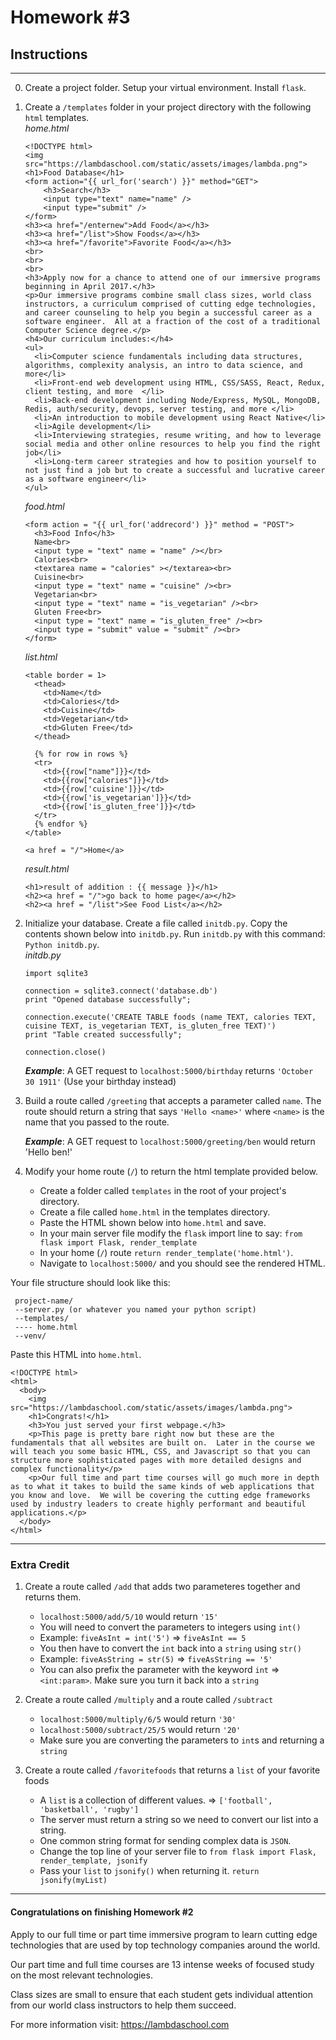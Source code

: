 # Homework #3

## Instructions
---
0. Create a project folder.  Setup your virtual environment.  Install `flask`.

1. Create a `/templates` folder in your project directory with the following `html` templates.\
	*home.html*
    ```
    <!DOCTYPE html>
    <img src="https://lambdaschool.com/static/assets/images/lambda.png">
    <h1>Food Database</h1>
    <form action="{{ url_for('search') }}" method="GET">
        <h3>Search</h3>
        <input type="text" name="name" />
        <input type="submit" />
    </form>
    <h3><a href="/enternew">Add Food</a></h3>
    <h3><a href="/list">Show Foods</a></h3>
    <h3><a href="/favorite">Favorite Food</a></h3>
    <br>
    <br>
    <br>
    <h3>Apply now for a chance to attend one of our immersive programs beginning in April 2017.</h3>
    <p>Our immersive programs combine small class sizes, world class instructors, a curriculum comprised of cutting edge technologies, and career counseling to help you begin a successful career as a software engineer.  All at a fraction of the cost of a traditional Computer Science degree.</p>
    <h4>Our curriculum includes:</h4>
    <ul>
      <li>Computer science fundamentals including data structures, algorithms, complexity analysis, an intro to data science, and more</li>
      <li>Front-end web development using HTML, CSS/SASS, React, Redux, client testing, and more  </li>
      <li>Back-end development including Node/Express, MySQL, MongoDB, Redis, auth/security, devops, server testing, and more </li>
      <li>An introduction to mobile development using React Native</li>
      <li>Agile development</li>
      <li>Interviewing strategies, resume writing, and how to leverage social media and other online resources to help you find the right job</li>
      <li>Long-term career strategies and how to position yourself to not just find a job but to create a successful and lucrative career as a software engineer</li>
    </ul>

    ```
    *food.html*
    ```
    <form action = "{{ url_for('addrecord') }}" method = "POST">
      <h3>Food Info</h3>
      Name<br>
      <input type = "text" name = "name" /></br>
      Calories<br>
      <textarea name = "calories" ></textarea><br>
      Cuisine<br>
      <input type = "text" name = "cuisine" /><br>
      Vegetarian<br>
      <input type = "text" name = "is_vegetarian" /><br>
      Gluten Free<br>
      <input type = "text" name = "is_gluten_free" /><br>
      <input type = "submit" value = "submit" /><br>
	</form>
    ```
    
    *list.html*
    ```
    <table border = 1>
      <thead>
        <td>Name</td>
        <td>Calories</td>
        <td>Cuisine</td>
        <td>Vegetarian</td>
        <td>Gluten Free</td>
      </thead>

      {% for row in rows %}
      <tr>
        <td>{{row["name"]}}</td>
        <td>{{row["calories"]}}</td>
        <td>{{row['cuisine']}}</td>
        <td>{{row['is_vegetarian']}}</td>
        <td>{{row['is_gluten_free']}}</td>
      </tr>
      {% endfor %}
	</table>

	<a href = "/">Home</a>
	```
    
    *result.html*
    ```
    <h1>result of addition : {{ message }}</h1>
	<h2><a href = "/">go back to home page</a></h2>
	<h2><a href = "/list">See Food List</a></h2>
    ```

2. Initialize your database.  Create a file called `initdb.py`.  Copy the contents shown below into `initdb.py`.  Run `initdb.py` with this command: `Python initdb.py`.\
	*initdb.py*
    ```
    import sqlite3

    connection = sqlite3.connect('database.db')
    print "Opened database successfully";

    connection.execute('CREATE TABLE foods (name TEXT, calories TEXT, cuisine TEXT, is_vegetarian TEXT, is_gluten_free TEXT)')
    print "Table created successfully";
    
    connection.close()
	```

	***Example***: A GET request to `localhost:5000/birthday` returns `'October 30 1911'` (Use your birthday instead)


3. Build a route called `/greeting` that accepts a parameter called `name`.  The route should return a string
that says `'Hello <name>'` where `<name>` is the name that you passed to the route.  

	***Example***: A GET request to `localhost:5000/greeting/ben` would return 'Hello ben!'
    
4. Modify your home route (`/`) to return the html template provided below.
	* Create a folder called `templates` in the root of your project's directory.
	* Create a file called `home.html` in the templates directory.
	* Paste the HTML shown below into `home.html` and save.
	* In your main server file modify the `flask` import line to say: `from flask import Flask, render_template`
	* In your home (`/`) route `return render_template('home.html')`.
	* Navigate to `localhost:5000/` and you should see the rendered HTML.
	
Your file structure should look like this:
```
 project-name/
 --server.py (or whatever you named your python script)
 --templates/
 ---- home.html
 --venv/
```
    
Paste this HTML into `home.html`.

```
<!DOCTYPE html>
<html>
  <body>
    <img src="https://lambdaschool.com/static/assets/images/lambda.png">
    <h1>Congrats!</h1>
    <h3>You just served your first webpage.</h3>
    <p>This page is pretty bare right now but these are the fundamentals that all websites are built on.  Later in the course we will teach you some basic HTML, CSS, and Javascript so that you can structure more sophisticated pages with more detailed designs and complex functionality</p>
    <p>Our full time and part time courses will go much more in depth as to what it takes to build the same kinds of web applications that you know and love.  We will be covering the cutting edge frameworks used by industry leaders to create highly performant and beautiful applications.</p>
  </body>
</html>
```
---

### Extra Credit

1. Create a route called `/add` that adds two parameteres together and returns them.
	* `localhost:5000/add/5/10` would return `'15'`
	* You will need to convert the parameters to integers using `int()`
	* Example: `fiveAsInt = int('5')` => `fiveAsInt == 5`
	* You then have to convert the `int` back into a `string` using `str()`
	* Example: `fiveAsString = str(5)` => `fiveAsString == '5'`
	* You can also prefix the parameter with the keyword `int` => `<int:param>`. Make sure you turn it back into a `string`

2. Create a route called `/multiply` and a route called `/subtract` 
	* `localhost:5000/multiply/6/5` would return `'30'`
	* `localhost:5000/subtract/25/5` would return `'20'`
	* Make sure you are converting the parameters to `int`s and returning a `string`

3. Create a route called `/favoritefoods` that returns a `list` of your favorite foods
	* A `list` is a collection of different values. => `['football', 'basketball', 'rugby']`
	* The server must return a string so we need to convert our list into a string.
	* One common string format for sending complex data is `JSON`.
	* Change the top line of your server file to `from flask import Flask, render_template, jsonify`
	* Pass your `list` to `jsonify()` when returning it. `return jsonify(myList)`

---
#### Congratulations on finishing Homework #2
Apply to our full time or part time immersive program to learn cutting edge technologies that are used by top technology companies around the world.

Our part time and full time courses are 13 intense weeks of focused study on the most relevant technologies.  

Class sizes are small to ensure that each student gets individual attention from our world class instructors to help them succeed.

For more information visit: https://lambdaschool.com
